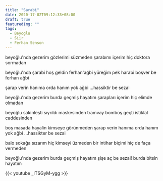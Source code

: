 ```yaml
---
title: "Sarabi"
date: 2020-17-02T09:12:33+08:00
draft: true
featuredImg: ""
tags: 
  - Beyoglu
  - Siir
  - Ferhan Senson
---
```


beyoğlu'nda gezerim
gözlerimi süzmeden
şarabımı içerim
hiç doktora sormadan

beyoğlu'nda şarabi
hoş geldin ferhan'ağbi
yüreğim pek harabi
boşver be ferhan ağbi

şarap verin hanıma
orda hanım yok ağbi
...hassiktir be sezai

beyoğlu'nda gezerim
burda geçmiş hayatım
şarapları içerim
hiç elimde olmadan

beyoğlu sakinleşti
sıyrıldı maskesinden
tramvay bomboş geçti
istiklal caddesinden

boş masada hayalin
kimseye görünmeden
şarap verin hanıma
orda hanım yok ağbi
...hassikter be sezai

balo sokağa sızarım
hiç kimseyi üzmeden
bir intihar biçimi
hiç de faça vermeden

beyoğlu'nda gezerim
burda geçmiş hayatım
şişe aç be sezai!
burda bitsin hayatım



{{< youtube _lTSGyM-ygg >}}
